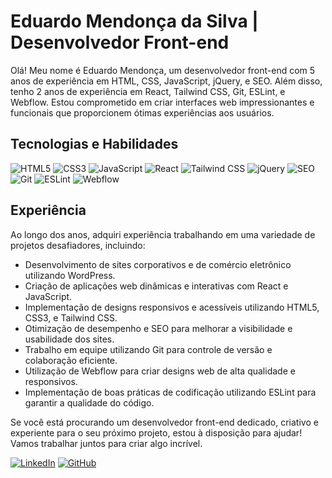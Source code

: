 # Eduardo Mendonça da Silva | Desenvolvedor Front-end

Olá! Meu nome é Eduardo Mendonça, um desenvolvedor front-end com 5 anos de experiência em HTML, CSS, JavaScript, jQuery, e SEO. Além disso, tenho 2 anos de experiência em React, Tailwind CSS, Git, ESLint, e Webflow. Estou comprometido em criar interfaces web impressionantes e funcionais que proporcionem ótimas experiências aos usuários.

## Tecnologias e Habilidades

![HTML5](https://img.shields.io/badge/HTML5-E34F26?style=for-the-badge&logo=html5&logoColor=white) ![CSS3](https://img.shields.io/badge/CSS3-1572B6?style=for-the-badge&logo=css3&logoColor=white) ![JavaScript](https://img.shields.io/badge/JavaScript-F7DF1E?style=for-the-badge&logo=javascript&logoColor=black) ![React](https://img.shields.io/badge/React-61DAFB?style=for-the-badge&logo=react&logoColor=black) ![Tailwind CSS](https://img.shields.io/badge/Tailwind_CSS-38B2AC?style=for-the-badge&logo=tailwind-css&logoColor=white) ![jQuery](https://img.shields.io/badge/jQuery-0769AD?style=for-the-badge&logo=jquery&logoColor=white) ![SEO](https://img.shields.io/badge/SEO-47A248?style=for-the-badge&logo=seo&logoColor=white) ![Git](https://img.shields.io/badge/Git-F05032?style=for-the-badge&logo=git&logoColor=white) ![ESLint](https://img.shields.io/badge/ESLint-4B32C3?style=for-the-badge&logo=eslint&logoColor=white) ![Webflow](https://img.shields.io/badge/Webflow-4353FF?style=for-the-badge&logo=webflow&logoColor=white)

## Experiência

Ao longo dos anos, adquiri experiência trabalhando em uma variedade de projetos desafiadores, incluindo:

- Desenvolvimento de sites corporativos e de comércio eletrônico utilizando WordPress.
- Criação de aplicações web dinâmicas e interativas com React e JavaScript.
- Implementação de designs responsivos e acessíveis utilizando HTML5, CSS3, e Tailwind CSS.
- Otimização de desempenho e SEO para melhorar a visibilidade e usabilidade dos sites.
- Trabalho em equipe utilizando Git para controle de versão e colaboração eficiente.
- Utilização de Webflow para criar designs web de alta qualidade e responsivos.
- Implementação de boas práticas de codificação utilizando ESLint para garantir a qualidade do código.

Se você está procurando um desenvolvedor front-end dedicado, criativo e experiente para o seu próximo projeto, estou à disposição para ajudar! Vamos trabalhar juntos para criar algo incrível.

[![LinkedIn](https://img.shields.io/badge/LinkedIn-0077B5?style=for-the-badge&logo=linkedin&logoColor=white)](https://www.linkedin.com/in/eduardo-mendon%C3%A7a-856b9399/) [![GitHub](https://img.shields.io/badge/GitHub-100000?style=for-the-badge&logo=github&logoColor=white)](https://github.com/seu_perfil)

